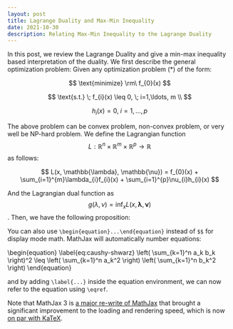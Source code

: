 ```yaml
---
layout: post
title: Lagrange Duality and Max-Min Inequality
date: 2021-10-30
description: Relating Max-Min Inequality to the Lagrange Duality
---
```

In this post, we review the Lagrange Duality and give a min-max inequality based interpretation of the duality. We first describe the general optimization problem:
Given any optimization problem (\*) of the form:

$$
\text{minimize} \rm\ f_{0}(x)
$$

$$
\text{s.t.} \; f_{i}(x) \leq 0, \; i=1,\ldots, m \\
$$

$$
h_{i}(x) = 0, \; i=1,\ldots,p
$$

The above problem can be convex problem, non-convex problem, or very well be NP-hard problem. We define the Lagrangian function $$L: \mathbb{R}^{n}\times \mathbb{R}^{m}\times \mathbb{R}^{p} \rightarrow \mathbb{R}$$ as follows:

$$
L(x, \mathbb{\lambda}, \mathbb{\nu}) = f_{0}(x) + \sum_{i=1}^{m}\lambda_{i}f_{i}(x) + \sum_{i=1}^{p}\nu_{i}h_{i}(x)
$$

And the Lagrangian dual function as $$g(\lambda, \nu) = \inf_{x}L(x, \mathbf{\lambda}, \mathbf{\nu})$$. Then, we have the following proposition:



You can also use `\begin{equation}...\end{equation}` instead of `$$` for display mode math.
MathJax will automatically number equations:

\begin{equation}
\label{eq:caushy-shwarz}
\left( \sum_{k=1}^n a_k b_k \right)^2 \leq \left( \sum_{k=1}^n a_k^2 \right) \left( \sum_{k=1}^n b_k^2 \right)
\end{equation}

and by adding `\label{...}` inside the equation environment, we can now refer to the equation using `\eqref`.

Note that MathJax 3 is [a major re-write of MathJax](https://docs.mathjax.org/en/latest/upgrading/whats-new-3.0.html) that brought a significant improvement to the loading and rendering speed, which is now [on par with KaTeX](http://www.intmath.com/cg5/katex-mathjax-comparison.php).
